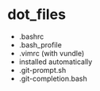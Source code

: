 # dot_files

- .bashrc
- .bash_profile
- .vimrc (with vundle)
- installed automatically
 - .git-prompt.sh
 - .git-completion.bash
